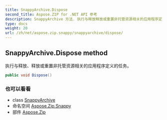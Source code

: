 ```yaml
---
title: SnappyArchive.Dispose
second_title: Aspose.ZIP for .NET API 参考
description: SnappyArchive 方法. 执行与释放释放或重置非托管资源相关的应用程序定义的任务
type: docs
weight: 20
url: /zh/net/aspose.zip.snappy/snappyarchive/dispose/
---
```

## SnappyArchive.Dispose method

执行与释放、释放或重置非托管资源相关的应用程序定义的任务。

```csharp
public void Dispose()
```

### 也可以看看

* class [SnappyArchive](../)
* 命名空间 [Aspose.Zip.Snappy](../../snappyarchive/)
* 部件 [Aspose.Zip](../../../)


